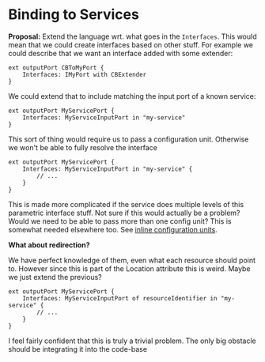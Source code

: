 # Binding to Services

__Proposal:__ Extend the language wrt. what goes in the `Interfaces`. This would
mean that we could create interfaces based on other stuff. For example we could
describe that we want an interface added with some extender:

```jolie
ext outputPort CBToMyPort {
    Interfaces: IMyPort with CBExtender
}
```

We could extend that to include matching the input port of a known service:

```jolie
ext outputPort MyServicePort {
    Interfaces: MyServiceInputPort in "my-service"
}
```

This sort of thing would require us to pass a configuration unit. Otherwise we
won't be able to fully resolve the interface

```jolie
ext outputPort MyServicePort {
    Interfaces: MyServiceInputPort in "my-service" {
        // ...
    }
}
```

This is made more complicated if the service does multiple levels of this
parametric interface stuff. Not sure if this would actually be a problem? Would
we need to be able to pass more than one config unit? This is somewhat needed
elsewhere too. See [inline configuration units](inline_config.md).

__What about redirection?__

We have perfect knowledge of them, even what each resource should point to.
However since this is part of the Location attribute this is weird. Maybe we
just extend the previous?

```jolie
ext outputPort MyServicePort {
    Interfaces: MyServiceInputPort of resourceIdentifier in "my-service" {
        // ...
    }
}
```

I feel fairly confident that this is truly a trivial problem. The only big
obstacle should be integrating it into the code-base